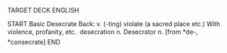 TARGET DECK
ENGLISH

START
Basic
Desecrate
Back: v. (-ting) violate (a sacred place etc.) With violence, profanity, etc.  desecration n. Desecrator n. [from *de-, *consecrate]
END
